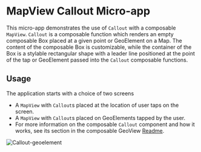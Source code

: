 # MapView Callout Micro-app

This micro-app demonstrates the use of `Callout` with a composable `MapView`. `Callout` is a composable function which renders an empty composable Box placed at a given point or GeoElement on a Map. The content of the composable Box is customizable, while the container of the Box is a stylable rectangular shape with a leader line positioned at the point of the tap or GeoElement passed into the `Callout` composable functions.

## Usage

The application starts with a choice of two screens
* A `MapView` with `Callout`s placed at the location of user taps on the screen.
* A `MapView` with `Callout`s placed on GeoElements tapped by the user.
* For more information on the composable `Callout` component and how it works, see its section in the composable GeoView [Readme](../../toolkit/geoview-compose#display-a-callout).

![Callout-geoelement](https://github.com/user-attachments/assets/d6fd278a-c773-45f3-9ecd-a76852b71192)

